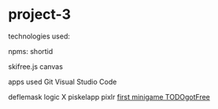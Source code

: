 # project-3


technologies used:

npms: shortid



skifree.js
canvas

apps used
Git
Visual Studio Code

deflemask
logic X
piskelapp
pixlr
[first minigame TODOgotFree](https://benmulhollandpsl.github.io/todogotfree/)